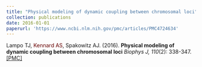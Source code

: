 ```yaml
---
title: "Physical modeling of dynamic coupling between chromosomal loci"
collection: publications
date: 2016-01-01
paperurl: 'https://www.ncbi.nlm.nih.gov/pmc/articles/PMC4724634'
---
```

Lampo TJ, <span style="color: #660000;">Kennard AS</span>, Spakowitz AJ.
(2016). <b>Physical modeling of dynamic coupling between chromosomal loci</b>
<i>Biophys J, 110</i>(2): 338-347.<br>
[\[PMC\]](https://www.ncbi.nlm.nih.gov/pmc/articles/PMC4724634)

